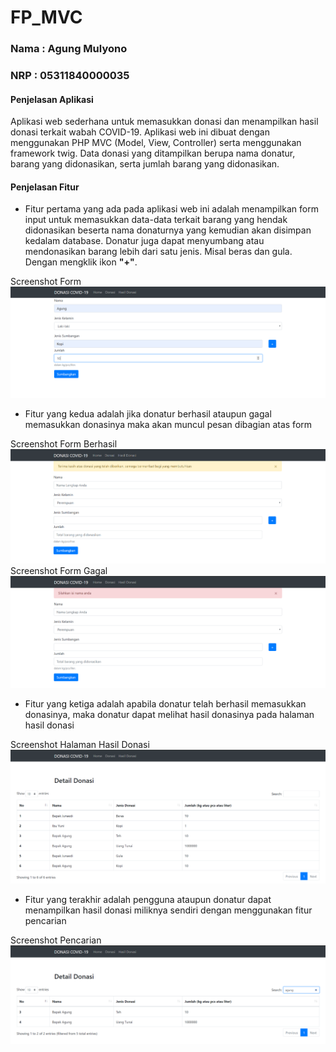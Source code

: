# FP_MVC
### Nama : Agung Mulyono
### NRP  : 05311840000035

#### Penjelasan Aplikasi
Aplikasi web sederhana untuk memasukkan donasi dan menampilkan hasil donasi terkait wabah COVID-19. Aplikasi web ini dibuat dengan menggunakan PHP MVC (Model, View, Controller) serta menggunakan framework twig. Data donasi yang ditampilkan berupa nama donatur, barang yang didonasikan, serta jumlah barang yang didonasikan. 

#### Penjelasan Fitur
* Fitur pertama yang ada pada aplikasi web ini adalah menampilkan form input untuk memasukkan data-data terkait barang yang hendak didonasikan beserta nama donaturnya yang kemudian akan disimpan kedalam database. Donatur juga dapat menyumbang atau mendonasikan barang lebih dari satu jenis. Misal beras dan gula. Dengan mengklik ikon **"+"**.

Screenshot Form
![Form](https://github.com/agung56/FP_MVC_Agung-Mulyono_05311840000035/blob/master/image/input%20form.png)

* Fitur yang kedua adalah jika donatur berhasil ataupun gagal memasukkan donasinya maka akan muncul pesan dibagian atas form

Screenshot Form Berhasil
![Form berhasil](https://github.com/agung56/FP_MVC_Agung-Mulyono_05311840000035/blob/master/image/form%20berhasil.png)
Screenshot Form Gagal
![Form gagal](https://github.com/agung56/FP_MVC_Agung-Mulyono_05311840000035/blob/master/image/form%20gagal.png)

* Fitur yang ketiga adalah apabila donatur telah berhasil memasukkan donasinya, maka donatur dapat melihat hasil donasinya pada halaman hasil donasi

Screenshot Halaman Hasil Donasi
![hasil donasi](https://github.com/agung56/FP_MVC_Agung-Mulyono_05311840000035/blob/master/image/hasil%20donasi.png)

* Fitur yang terakhir adalah pengguna ataupun donatur dapat menampilkan hasil donasi miliknya sendiri dengan menggunakan fitur pencarian

Screenshot Pencarian
![pencarian](https://github.com/agung56/FP_MVC_Agung-Mulyono_05311840000035/blob/master/image/pencarian.png)

